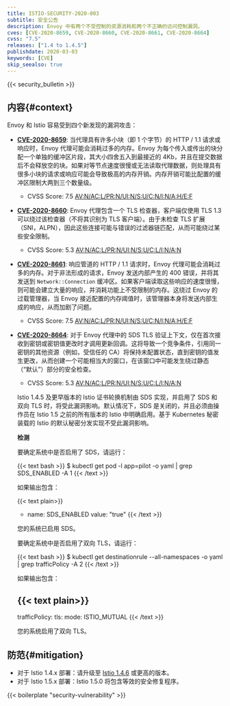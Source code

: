 ```yaml
---
title: ISTIO-SECURITY-2020-003
subtitle: 安全公告
description: Envoy 中有两个不受控制的资源消耗和两个不正确的访问控制漏洞。
cves: [CVE-2020-8659, CVE-2020-8660, CVE-2020-8661, CVE-2020-8664]
cvss: "7.5"
releases: ["1.4 to 1.4.5"]
publishdate: 2020-03-03
keywords: [CVE]
skip_seealso: true
---
```


{{< security_bulletin >}}

## 内容{#context}

Envoy 和 Istio 容易受到四个新发现的漏洞攻击：

* __[CVE-2020-8659](https://cve.mitre.org/cgi-bin/cvename.cgi?name=CVE-2020-8659)__: 当代理具有许多小块（即 1 个字节）的 HTTP / 1.1 请求或响应时，Envoy 代理可能会消耗过多的内存。Envoy 为每个传入或传出的块分配一个单独的缓冲区片段，其大小四舍五入到最接近的 4Kb，并且在提交数据后不会释放空的块。如果对等节点速度很慢或无法读取代理数据，则处理具有很多小块的请求或响应可能会导致极高的内存开销。内存开销可能比配置的缓冲区限制大两到三个数量级。
    * CVSS Score: 7.5 [AV:N/AC:L/PR:N/UI:N/S:U/C:N/I:N/A:H/E:F](https://nvd.nist.gov/vuln-metrics/cvss/v3-calculator?vector=AV:N/AC:L/PR:N/UI:N/S:U/C:N/I:N/A:H/E:F/RL:X/RC:X)

* __[CVE-2020-8660](https://cve.mitre.org/cgi-bin/cvename.cgi?name=CVE-2020-8660)__: Envoy 代理包含一个 TLS 检查器，客户端仅使用 TLS 1.3 可以绕过该检查器（不将其识别为 TLS 客户端）。由于未检查 TLS 扩展（SNI，ALPN），因此这些连接可能与错误的过滤器链匹配，从而可能绕过某些安全限制。
    * CVSS Score: 5.3 [AV:N/AC:L/PR:N/UI:N/S:U/C:L/I:N/A:N](https://nvd.nist.gov/vuln-metrics/cvss/v3-calculator?vector=AV:N/AC:L/PR:N/UI:N/S:U/C:L/I:N/A:N)

* __[CVE-2020-8661](https://cve.mitre.org/cgi-bin/cvename.cgi?name=CVE-2020-8661)__: 响应管道的 HTTP / 1.1 请求时，Envoy 代理可能会消耗过多的内存。对于非法形成的请求，Envoy 发送内部产生的 400 错误，并将其发送到 `Network::Connection` 缓冲区。如果客户端读取这些响应的速度很慢，则可能会建立大量的响应，并消耗功能上不受限制的内存。这绕过 Envoy 的过载管理器，当 Envoy 接近配置的内存阈值时，该管理器本身将发送内部生成的响应，从而加剧了问题。
    * CVSS Score: 7.5 [AV:N/AC:L/PR:N/UI:N/S:U/C:N/I:N/A:H/E:F](https://nvd.nist.gov/vuln-metrics/cvss/v3-calculator?vector=AV:N/AC:L/PR:N/UI:N/S:U/C:N/I:N/A:H/E:F/RL:X/RC:X)

* __[CVE-2020-8664](https://cve.mitre.org/cgi-bin/cvename.cgi?name=CVE-2020-8664)__: 对于 Envoy 代理中的 SDS TLS 验证上下文，仅在首次接收到密钥或密钥值更改时才调用更新回调。这将导致一个竞争条件，引用同一密钥的其他资源（例如，受信任的 CA）将保持未配置状态，直到密钥的值发生更改，从而创建一个可能相当大的窗口，在该窗口中可能发生绕过静态（“默认”）部分的安全检查。
    * CVSS Score: 5.3 [AV:N/AC:L/PR:N/UI:N/S:U/C:L/I:N/A:N](https://nvd.nist.gov/vuln-metrics/cvss/v3-calculator?vector=AV:N/AC:L/PR:N/UI:N/S:U/C:L/I:N/A:N)

    Istio 1.4.5 及更早版本的 Istio 证书轮换机制由 SDS 实现，并启用了 SDS 和双向 TLS 时，将受此漏洞影响。默认情况下，SDS 是关闭的，并且必须由操作员在 Istio 1.5 之前的所有版本的 Istio 中明确启用。基于 Kubernetes 秘密装载的 Istio 的默认秘密分发实现不受此漏洞影响。

    **检测**

    要确定系统中是否启用了 SDS，请运行：

    {{< text bash >}}
    $ kubectl get pod -l app=pilot -o yaml | grep SDS_ENABLED -A 1
    {{< /text >}}

    如果输出包含：

    {{< text plain>}}
    -  name: SDS_ENABLED
    value: "true"
    {{< /text >}}

    您的系统已启用 SDS。

    要确定系统中是否启用了双向 TLS，请运行：

    {{< text bash >}}
    $ kubectl get destinationrule --all-namespaces -o yaml | grep trafficPolicy -A 2
    {{< /text >}}

    如果输出包含：

    {{< text plain>}}
    --
    trafficPolicy:
    tls:
    mode: ISTIO_MUTUAL
    {{< /text >}}

    您的系统启用了双向 TLS。

## 防范{#mitigation}

* 对于 Istio 1.4.x 部署：请升级至 [Istio 1.4.6](/zh/news/releases/1.4.x/announcing-1.4.6) 或更高的版本。
* 对于 Istio 1.5.x 部署：Istio 1.5.0 将包含等效的安全修复程序。

{{< boilerplate "security-vulnerability" >}}
